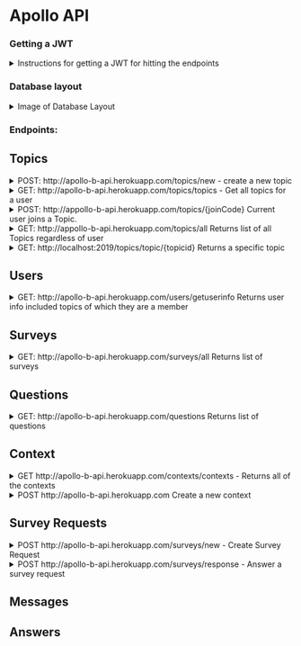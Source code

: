 # Apollo API

### Getting a JWT

<details>

<summary>Instructions for getting a JWT for hitting the endpoints</summary>

once you have signed in through okta on the [client]("https://github.com/Lambda-School-Labs/Labs26-Apollo-FE-TeamB") do
```JS
let tokenObj = JSON.parse(localStorage.getItem("okta-token-storage"));
```
![Client Dev Console](./screenshots/img_1.PNG)
```JS
tokenObj.idToken.value
```
![Another Dev Console](./screenshots/img_2.PNG)

Ok so now that you have copied that idtoken property head over to postman, and in the auth tab select barer token and paste in the token.

![Postman](./screenshots/img_3.PNG)

</details>



### Database layout

<details>
<summary> Image of Database Layout </summary>

![Image of Database Layout](db.png)
</details>

### Endpoints:

## Topics

<details>

<summary>POST: http://apollo-b-api.herokuapp.com/topics/new - create a new topic</summary>

Creates a Topic with the current user as the owner.

Expected body
```JSON
{
    "title": "My New Topic",
    "frequency": "WEEKLY",
    "defaultsurvey": {
        "questions": [
                    {
                        "body": "Do you have any blockers?",
                        "type": "TEXT",
                        "leader": true
                    },
                    {
                        "body": "What is the teams priority?",
                        "type": "TEXT",
                        "leader": true
                    },
                    {
                        "body": "How is your weekend?",
                        "type": "TEXT",
                        "leader": false
                    }
        ]
    }
}

```

Results

```JSON
{
    "topicid": 62,
    "title": "My New Topic",
    "owner": {
        "userid": 10,
        "username": "llama001@maildrop.cc"
    },
    "frequency": "WEEKLY",
    "defaultsurvey": {
        "surveyid": 63,
        "questions": [
            {
                "questionId": 64,
                "body": "Do you have any blockers?",
                "type": "TEXT",
                "leader": true
            },
            {
                "questionId": 65,
                "body": "What is the teams priority?",
                "type": "TEXT",
                "leader": true
            },
            {
                "questionId": 66,
                "body": "How is your weekend?",
                "type": "TEXT",
                "leader": false
            }
        ]
    },
    "joincode": "QkJlKGwYM",
    "surveysrequests": [],
    "users": []
}
```


</details>

<details>

<summary>GET: http://apollo-b-api.herokuapp.com/topics/topics - Get all topics for a user</summary>

Returns all topics that a user is connected to, either as an owner or as a member

GET Endpoint

```JSON
[
    {
        "topicid": 37,
        "title": "Topic 2",
        "owner": {
            "userid": 4,
            "username": "admin"
        },
        "frequency": "MONDAY",
        "defaultsurvey": {
            "surveyid": 36,
            "questions": []
        },
        "joincode": "lRQlkNGkg",
        "surveysrequests": [
            {
                "surveyid": 46,
                "questions": [
                    {
                        "questionId": 56,
                        "body": "Leader Question 1",
                        "type": "TEXT",
                        "leader": true
                    },
                    {
                        "questionId": 58,
                        "body": "Leader Question 2",
                        "type": "TEXT",
                        "leader": true
                    },
                    {
                        "questionId": 59,
                        "body": "Member Question 1",
                        "type": "TEXT",
                        "leader": false
                    }
                ]
            },
            {
                "surveyid": 57,
                "questions": []
            }
        ],
        "users": [
            {
                "user": {
                    "userid": 5,
                    "username": "cinnamon"
                }
            },
            {
                "user": {
                    "userid": 10,
                    "username": "llama001@maildrop.cc"
                }
            }
        ]
    },
    {
        "topicid": 62,
        "title": "My New Topic",
        "owner": {
            "userid": 10,
            "username": "llama001@maildrop.cc"
        },
        "frequency": "WEEKLY",
        "defaultsurvey": {
            "surveyid": 63,
            "questions": [
                {
                    "questionId": 64,
                    "body": "Do you have any blockers?",
                    "type": "TEXT",
                    "leader": true
                },
                {
                    "questionId": 65,
                    "body": "What is the teams priority?",
                    "type": "TEXT",
                    "leader": true
                },
                {
                    "questionId": 66,
                    "body": "How is your weekend?",
                    "type": "TEXT",
                    "leader": false
                }
            ]
        },
        "joincode": "QkJlKGwYM",
        "surveysrequests": [
            {
                "surveyid": 63,
                "questions": [
                    {
                        "questionId": 64,
                        "body": "Do you have any blockers?",
                        "type": "TEXT",
                        "leader": true
                    },
                    {
                        "questionId": 65,
                        "body": "What is the teams priority?",
                        "type": "TEXT",
                        "leader": true
                    },
                    {
                        "questionId": 66,
                        "body": "How is your weekend?",
                        "type": "TEXT",
                        "leader": false
                    }
                ]
            }
        ],
        "users": []
    }
]
```

</details>

<details>

<summary>POST: http://appollo-b-api.herokuapp.com/topics/{joinCode} Current user joins a Topic.</summary>

Example: http://appollo-b-api.herokuapp.com/topics/lRQlkNGkg

Returns 200 Success message

</details>

<details>
<summary>GET: http://appollo-b-api.herokuapp.com/topics/all Returns list of all Topics regardless of user</summary>

N/A

</details>

<details>
<summary>GET: http://localhost:2019/topics/topic/{topicid} Returns a specific topic</summary>

Example : http://appollo-b-api.herokuapp.com/topics/topic/37

</details>

## Users

<details>

<summary>GET: http://apollo-b-api.herokuapp.com/users/getuserinfo Returns user info included topics of which they are a member</summary>

Example: 

```JSON
{
    "userid": 10,
    "username": "llama001@maildrop.cc",
    "ownedtopics": [
        {
            "topicid": 62,
            "title": "My New Topic",
            "frequency": "WEEKLY",
            "defaultsurvey": {
                "surveyid": 63,
                "questions": [
                    {
                        "questionId": 64,
                        "body": "Do you have any blockers?",
                        "type": "TEXT",
                        "leader": true
                    },
                    {
                        "questionId": 65,
                        "body": "What is the teams priority?",
                        "type": "TEXT",
                        "leader": true
                    },
                    {
                        "questionId": 66,
                        "body": "How is your weekend?",
                        "type": "TEXT",
                        "leader": false
                    }
                ]
            },
            "joincode": "QkJlKGwYM",
            "surveysrequests": [
                {
                    "surveyid": 63,
                    "questions": [
                        {
                            "questionId": 64,
                            "body": "Do you have any blockers?",
                            "type": "TEXT",
                            "leader": true
                        },
                        {
                            "questionId": 65,
                            "body": "What is the teams priority?",
                            "type": "TEXT",
                            "leader": true
                        },
                        {
                            "questionId": 66,
                            "body": "How is your weekend?",
                            "type": "TEXT",
                            "leader": false
                        }
                    ]
                }
            ]
        }
    ],
    "topics": [
        {
            "topic": {
                "topicid": 37,
                "title": "Topic 2",
                "owner": {
                    "userid": 4,
                    "username": "admin"
                },
                "frequency": "MONDAY",
                "defaultsurvey": {
                    "surveyid": 36,
                    "questions": []
                },
                "joincode": "lRQlkNGkg",
                "surveysrequests": [
                    {
                        "surveyid": 46,
                        "questions": [
                            {
                                "questionId": 56,
                                "body": "Leader Question 1",
                                "type": "TEXT",
                                "leader": true
                            },
                            {
                                "questionId": 58,
                                "body": "Leader Question 2",
                                "type": "TEXT",
                                "leader": true
                            },
                            {
                                "questionId": 59,
                                "body": "Member Question 1",
                                "type": "TEXT",
                                "leader": false
                            }
                        ]
                    },
                    {
                        "surveyid": 57,
                        "questions": []
                    }
                ]
            }
        }
    ]
}

```

</details>



## Surveys
<details>
     
<summary>GET: http://apollo-b-api.herokuapp.com/surveys/all Returns list of surveys</summary>

```JSON
[
    {
        "surveyid": 34,
        "topic": null,
        "questions": []
    },
    {
        "surveyid": 41,
        "topic": {
            "topicid": 35,
            "title": "Topic 1",
            "frequency": "MONDAY"
        },
        "questions": [
            {
                "questionId": 51,
                "body": "Leader Question 1",
                "type": "TEXT",
                "leader": true
            },
            {
                "questionId": 52,
                "body": "Leader Question 2",
                "type": "TEXT",
                "leader": true
            },
            {
                "questionId": 53,
                "body": "Member Question 1",
                "type": "TEXT",
                "leader": false
            }
        ]
    },
    {
        "surveyid": 42,
        "topic": {
            "topicid": 35,
            "title": "Topic 1",
            "frequency": "MONDAY"
        },
        "questions": [
            {
                "questionId": 54,
                "body": "Member Question 2",
                "type": "TEXT",
                "leader": false
            },
            {
                "questionId": 55,
                "body": "Member Question 3",
                "type": "TEXT",
                "leader": false
            }
        ]
    },
    {
        "surveyid": 43,
        "topic": {
            "topicid": 35,
            "title": "Topic 1",
            "frequency": "MONDAY"
        },
        "questions": []
    },
    {
        "surveyid": 44,
        "topic": {
            "topicid": 35,
            "title": "Topic 1",
            "frequency": "MONDAY"
        },
        "questions": []
    },
    {
        "surveyid": 45,
        "topic": {
            "topicid": 35,
            "title": "Topic 1",
            "frequency": "MONDAY"
        },
        "questions": []
    }
]

```

</details>

## Questions
<details>

<summary>GET: http://apollo-b-api.herokuapp.com/questions Returns list of questions</summary>

```JSON
[
    {
        "questionId": 51,
        "body": "Leader Question 1",
        "type": "TEXT",
        "survey": {
            "surveyid": 41,
            "topic": {
                "topicid": 35,
                "title": "Topic 1",
                "frequency": "MONDAY"
            }
        },
        "leader": true
    },
    {
        "questionId": 52,
        "body": "Leader Question 2",
        "type": "TEXT",
        "survey": {
            "surveyid": 41,
            "topic": {
                "topicid": 35,
                "title": "Topic 1",
                "frequency": "MONDAY"
            }
        },
        "leader": true
    },
    {
        "questionId": 53,
        "body": "Member Question 1",
        "type": "TEXT",
        "survey": {
            "surveyid": 41,
            "topic": {
                "topicid": 35,
                "title": "Topic 1",
                "frequency": "MONDAY"
            }
        },
        "leader": false
    },
    {
        "questionId": 54,
        "body": "Member Question 2",
        "type": "TEXT",
        "survey": {
            "surveyid": 42,
            "topic": {
                "topicid": 35,
                "title": "Topic 1",
                "frequency": "MONDAY"
            }
        },
        "leader": false
    },
    {
        "questionId": 55,
        "body": "Member Question 3",
        "type": "TEXT",
        "survey": {
            "surveyid": 42,
            "topic": {
                "topicid": 35,
                "title": "Topic 1",
                "frequency": "MONDAY"
            }
        },
        "leader": false
    }
]

```

</details>

## Context

<details>
<summary> GET http://apollo-b-api.herokuapp.com/contexts/contexts - Returns all of the contexts</summary>

Extra details here

```JSON
[
    {
        "description": "product leadership",
        "survey": {
            "questions": [
                {
                    "body": "Leader Question 1",
                    "type": "TEXT",
                    "answers": [],
                    "questionId": 56,
                    "leader": true
                },
                {
                    "body": "Leader Question 2",
                    "type": "TEXT",
                    "answers": [],
                    "questionId": 58,
                    "leader": true
                },
                {
                    "body": "Member Question 1",
                    "type": "TEXT",
                    "answers": [],
                    "questionId": 59,
                    "leader": false
                }
            ],
            "surveyId": 46
        },
        "contextId": 51
    },
    {...},
    {...}
]
```

</details>

<details>
<summary>POST http://apollo-b-api.herokuapp.com Create a new context </summary>

Expected JSON in the body of the post


```JSON
{
    "description": "Super Duper Cool leadership v 9",
    "survey": {
        "questions": [
            {
                "body": "What is the highest priority for the current sprint",
                "type": "TEXT",
                "leader": true
            },
            {
                "body": "What is my availability for the current sprint?",
                "type": "TEXT",
                "leader": true
            },
            {
                "body": "Do you have any blockers?",
                "type": "TEXT",
                "leader": false
            },
            {
                "body": "Will you be working remote?",
                "type": "TEXT",
                "leader": false
            }
        ]
    }
}

```

</details>

## Survey Requests

<details>
<summary> POST  http://apollo-b-api.herokuapp.com/surveys/new - Create Survey Request</summary>


```JSON
[
    {
        "body": "Do you have any blockers?",
        "type": "TEXT",
        "leader": true,
        "answer" : "LEADER ANSWER HERE"
    },
    {
        "body": "What is the teams priority?",
        "type": "TEXT",
        "leader": true,
        "answer" : "LEADER ANSWER HERE"
    },
    {
        "body": "How is your weekend?",
        "type": "TEXT",
        "leader": false
    }
]

```

</details>

<details>
<summary>  POST http://apollo-b-api.herokuapp.com/surveys/response - Answer a survey request </summary>


```JSON
[
    {
        "questionId" : 12,
        "body" : "STUFF"
    },
    {}
]

```

</details>

## Messages

## Answers
